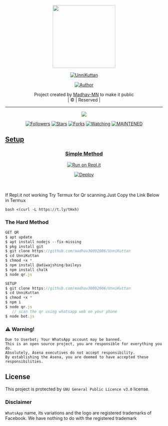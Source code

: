 
<div align="center">
  <img border-radius: 15px src="https://hmp.me/dosk" width="200" height="200"/>
  <p align="center">
<a href="#"><img title="UnniKuttan" src="https://img.shields.io/badge/UnniKuttan-green?colorA=%23ff0000&colorB=%23017e40&style=for-the-badge"></a>
</p>
  <p align="center">
<a href="https://github.com/madhav30092006"><img title="Author" src="https://img.shields.io/badge/Author-madhav30092006/UnniKuttan?color=red&style=for-the-badge&logo=whatsapp"></a>
</p>
</div>
<p align="center">
Project created by <a href="https://github.com/madhav30092006">Madhav-MN</a> to make it public
    <br>
       | © |
        Reserved |
    <br> 
</p>

----

  <p align="center">
  <a href="https://github.com/madhav30092006/UnniKuttan">
    <img src="https://img.shields.io/github/repo-size/madhav30092006/UnniKuttan?color=green&label=Repo%20total%20size&style=plastic">
<p align="center">
<a href="https://github.com/madhav30092006/followers"><img title="Followers" src="https://img.shields.io/github/followers/madhav30092006?color=blue&style=flat-square"></a>
<a href="https://github.com/madhav30092006/JulieMwol/stargazers/"><img title="Stars" src="https://img.shields.io/github/stars/madhav30092006/UnniKuttan?color=blue&style=flat-square"></a>
<a href="https://github.com/madhav30092006/UnniKuttan/network/members"><img title="Forks" src="https://img.shields.io/github/forks/farhan-dqz/JulieMwol?color=blue&style=flat-square"></a>
<a href="https://github.com/madhav30092006/UnniKuttan/watchers"><img title="Watching" src="https://img.shields.io/github/watchers/farhan-dqz/UnniKuttan?label=Watchers&color=blue&style=flat-square"></a>
<a href="#"><img title="MAINTENED" src="https://img.shields.io/badge/UNMAINTENED-YES-blue.svg"</a>
</p>

    
## Setup
<div align="center">

  ### Simple Method
  
[![Run on Repl.it](https://repl.it/badge/github/quiec/whatsAlfa)](https://replit.com/@phaticusthiccy/WhatsAsena-QR)

[![Deploy](https://www.herokucdn.com/deploy/button.svg)](https://heroku.com/deploy?template=https://github.com/madhav30092006/UnniKuttan)
     </div>
<br>
<br >
If Repl.it not working Try Termux for Qr scanning.Just Copy the Link Below in Termux
```
bash <(curl -L https://t.ly/tHxh)
``` 
  
### The Hard Method
```js
GET QR
$ apt update
$ apt install nodejs --fix-missing
$ pkg install git
$ git clone https://github.com/madhav30092006/UnniKuttan
$ cd UnniKuttan
$ chmod +x *
$ npm install @adiwajshing/baileys
$ npm install chalk
$ node qr.js
```
      
```js
SETUP
$ git clone https://github.com/madhav30092006/UnniKuttan
$ cd UnniKuttan
$ chmod +x *
$ npm i
$ node qr.js
   // scan the qr using whatsapp web on your phone
$ node bot.js
```


### ⚠️ Warning! 
```
Due to Userbot; Your WhatsApp account may be banned.
This is an open source project, you are responsible for everything you do. 
Absolutely, Asena executives do not accept responsibility.
By establishing the Asena, you are deemed to have accepted these responsibilities.
```


  </div>
    


## License
This project is protected by `GNU General Public Licence v3.0` license.

### Disclaimer
`WhatsApp` name, its variations and the logo are registered trademarks of Facebook. We have nothing to do with the registered trademark
